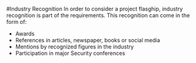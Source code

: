 #Industry Recognition
In order to consider a project flasghip, industry recognition is part of the requirements. This recognition can come in the form of:
* Awards
* References in articles, newspaper,  books or social media
* Mentions by recognized figures in the industry
* Participation in major Security conferences
